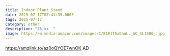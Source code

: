 ```yaml
---
title: Indoor Plant Stand
date: 2025-07-17T07:41:35.066Z
tags: 2025-07-17
Category: other
description: "25.xx  "
image: https://m.media-amazon.com/images/I/81E1T5aQauL._AC_SL1500_.jpg
---
```

https://amzlink.to/az0oQYOE7wnOK
AD